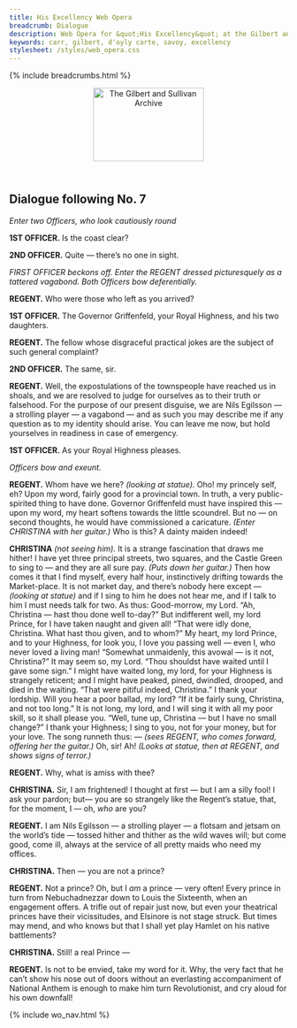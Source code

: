 ```yaml
---
title: His Excellency Web Opera
breadcrumb: Dialogue
description: Web Opera for &quot;His Excellency&quot; at the Gilbert and Sullivan Archive
keywords: carr, gilbert, d'oyly carte, savoy, excellency
stylesheet: /styles/web_opera.css
---
```


{% include breadcrumbs.html %}
<header>
    <a href="../../index.html"><img src="https://gsarchive.net/layout/images/logo3sm.jpg" alt="The Gilbert and Sullivan Archive" width="200" height="133" border="0"></a>
    <div class=titlecard style="background-color: #515056; background-image: url(../graphics/title.gif)" title="His Excellency"></div>
</header>

## Dialogue following No. 7

*Enter two Officers, who look cautiously round*

**1ST OFFICER.** Is the coast clear?

**2ND OFFICER.** Quite — there’s no one in sight.

*FIRST OFFICER beckons off. Enter the REGENT dressed picturesquely as a tattered vagabond.
Both Officers bow deferentially.*

**REGENT.** Who were those who left as you arrived?

**1ST OFFICER.** The Governor Griffenfeld, your Royal Highness, and his two daughters.

**REGENT.** The fellow whose disgraceful practical jokes are the subject of such general
complaint? 

**2ND OFFICER.** The same, sir.

**REGENT.** Well, the expostulations of the townspeople have reached us in shoals, and we are
resolved to judge for ourselves as to their truth or falsehood. For the purpose of
our present disguise, we are Nils Egilsson — a strolling player — a vagabond —
and as such you may describe me if any question as to my identity should arise.
You can leave me now, but hold yourselves in readiness in case of emergency.

**1ST OFFICER.** As your Royal Highness pleases.

*Officers bow and exeunt.*

**REGENT.** Whom have we here? *(looking at statue).* Oho! my princely self, eh? Upon my
word, fairly good for a provincial town. In truth, a very public-spirited thing to
have done. Governor Griffenfeld must have inspired this — upon my word, my
heart softens towards the little scoundrel. But no — on second thoughts, he would
have commissioned a caricature. *(Enter CHRISTINA with her guitar.)* Who is this?
A dainty maiden indeed!

**CHRISTINA** *(not seeing him).* It is a strange fascination that draws me hither! I have yet three
principal streets, two squares, and the Castle Green to sing to — and they are all
sure pay. *(Puts down her guitar.)* Then how comes it that I find myself, every half
hour, instinctively drifting towards the Market-place. It is not market day, and
there’s nobody here except — *(looking at statue)* and if I sing to him he does not
hear me, and if I talk to him I must needs talk for two. As thus: Good-morrow, my
Lord. “Ah, Christina — hast thou done well to-day?” But indifferent well, my
lord Prince, for I have taken naught and given all! “That were idly done,
Christina. What hast thou given, and to whom?” My heart, my lord Prince, and to
your Highness, for look you, I love you passing well — even I, who never loved a
living man! “Somewhat unmaidenly, this avowal — is it not, Christina?” It may
seem so, my Lord. “Thou shouldst have waited until I gave some sign.” I might
have waited long, my lord, for your Highness is strangely reticent; and I might
have peaked, pined, dwindled, drooped, and died in the waiting. “That were
pitiful indeed, Christina.” I thank your lordship. Will you hear a poor ballad, my
lord? “If it be fairly sung, Christina, and not too long.” It is not long, my lord,
and I will sing it with all my poor skill, so it shall please you. “Well, tune up,
Christina — but I have no small change?” I thank your Highness; I sing to you, not
for your money, but for your love. The song runneth thus: — *(sees REGENT, who
comes forward, offering her the guitar.)* Oh, sir! Ah! *(Looks at statue, then at
REGENT, and shows signs of terror.)*

**REGENT.** Why, what is amiss with thee?

**CHRISTINA.** Sir, I am frightened! I thought at first — but I am a silly fool! I ask your pardon;
but— you are so strangely like the Regent’s statue, that, for the moment, I — oh,
*who* are you?

**REGENT.** I am Nils Egilsson — a strolling player — a flotsam and jetsam on the world’s
tide — tossed hither and thither as the wild waves will; but come good, come ill,
always at the service of all pretty maids who need my offices.

**CHRISTINA.** Then — you are not a prince?

**REGENT.** Not a prince? Oh, but I *am* a prince — very often! Every prince in turn from
Nebuchadnezzar down to Louis the Sixteenth, when an engagement offers. A
trifle out of repair just now, but even your theatrical princes have their
vicissitudes, and Elsinore is not stage struck. But times may mend, and who
knows but that I shall yet play Hamlet on his native battlements?

**CHRISTINA.** Still! a real Prince —

**REGENT.** Is not to be envied, take my word for it. Why, the very fact that he can’t show his
nose out of doors without an everlasting accompaniment of National Anthem is
enough to make him turn Revolutionist, and cry aloud for his own downfall!

{% include wo_nav.html %}
